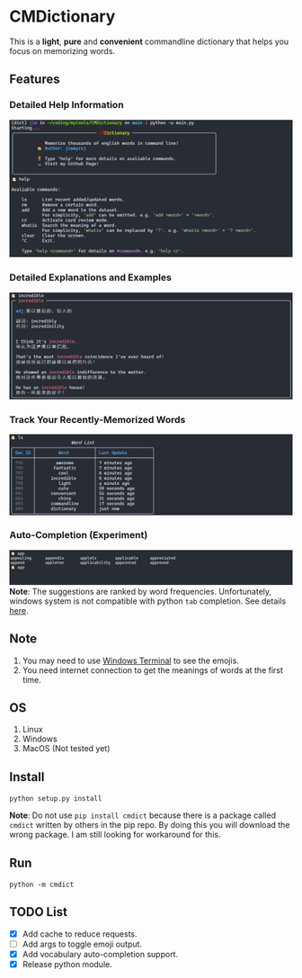 # CMDictionary

This is a **light**, **pure** and **convenient** commandline dictionary that helps you focus on memorizing words.

## Features

### Detailed Help Information
![demo_help](asset/demo_help.jpg)

### Detailed Explanations and Examples
![demo_query](asset/demo_query.jpg)

### Track Your Recently-Memorized Words
![demo_list](asset/demo_list.jpg)

### Auto-Completion (Experiment)
![demo_auto](asset/demo_auto.jpg)
**Note**: The suggestions are ranked by word frequencies. Unfortunately, windows system is not compatible with python `tab` completion. See details [here](https://stackoverflow.com/questions/1081405/python-tab-completion-in-windows).

## Note

1. You may need to use [Windows Terminal](https://github.com/microsoft/terminal) to see the emojis.
2. You need internet connection to get the meanings of words at the first time.

## OS
1. Linux
2. Windows
3. MacOS (Not tested yet)
## Install

```
python setup.py install
```

**Note**: Do not use `pip install cmdict` because there is a package called `cmdict` written by others in the pip repo. By doing this you will download the wrong package. I am still looking for workaround for this.

## Run

```
python -m cmdict
```

## TODO List
- [x] Add cache to reduce requests.
- [ ] Add args to toggle emoji output.
- [x] Add vocabulary auto-completion support.
- [x] Release python module.